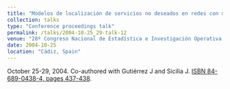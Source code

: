 ```yaml
---
title: "Modelos de localización de servicios no deseados en redes con múltiples criterios"
collection: talks
type: "Conference proceedings talk"
permalink: /talks/2004-10-25_29-talk-12
venue: "28º Congreso Nacional de Estadística e Investigación Operativa (SEIO)"
date: 2004-10-25
location: "Cádiz, Spain"
---
```

October 25-29, 2004. Co-authored with Gutiérrez J and Sicilia J.
[ISBN 84-689-0438-4, pages 437-438](pdf/SEIO_2004-No_213-pp_437-438.pdf).
